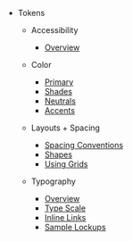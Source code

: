 * Tokens

  * Accessibility
    * [Overview](accessibility/accessibility-guidelines.md)

  * Color
    * [Primary](color/primary.md)
    * [Shades](color/shades.md)
    * [Neutrals](color/neutrals.md)
    * [Accents](color/accents.md)

  * Layouts + Spacing
    * [Spacing Conventions](layouts-spacing/spacing-conventions.md)
    * [Shapes](layouts-spacing/shapes.md)
    * [Using Grids](layouts-spacing/grid-system.md)

  * Typography
    * [Overview](typography/overview.md)
    * [Type Scale](typography/typescale.md)
    * [Inline Links](typography/inline-links.md)
    * [Sample Lockups](typography/lockups-reference.md)
